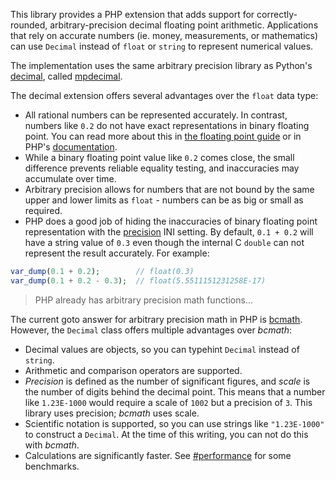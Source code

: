 This library provides a PHP extension that adds support for correctly-rounded, arbitrary-precision decimal floating point arithmetic. Applications that rely on accurate numbers (ie. money, measurements, or mathematics) can use `Decimal` instead of `float` or `string` to represent numerical values.

The implementation uses the same arbitrary precision library as Python's [decimal](https://docs.python.org/3/library/decimal.html), called [mpdecimal](http://www.bytereef.org/mpdecimal/).

The decimal extension offers several advantages over the `float` data type:
- All rational numbers can be represented accurately. In contrast, numbers like `0.2` do not have exact representations in binary floating point. You can read more about this in [the floating point guide](https://floating-point-gui.de/) or in PHP's [documentation](http://php.net/manual/en/language.types.float.php).
- While a binary floating point value like `0.2` comes close, the small difference prevents reliable equality testing, and inaccuracies may accumulate over time.
- Arbitrary precision allows for numbers that are not bound by the same upper and lower limits as `float` - numbers can be as big or small as required.
- PHP does a good job of hiding the inaccuracies of binary floating point representation with the [precision](http://php.net/manual/en/ini.core.php#ini.precision) INI setting. By default, `0.1 + 0.2` will have a string value of `0.3` even though the internal C `double` can not represent the result accurately. For example:

```php
var_dump(0.1 + 0.2);        // float(0.3)
var_dump(0.1 + 0.2 - 0.3);  // float(5.5511151231258E-17)
```

> PHP already has arbitrary precision math functions...

The current goto answer for arbitrary precision math in PHP is [bcmath](http://php.net/manual/en/book.bc.php). However, the `Decimal` class offers multiple advantages over *bcmath*:
- Decimal values are objects, so you can typehint `Decimal` instead of `string`.
- Arithmetic and comparison operators are supported.
- *Precision* is defined as the number of significant figures, and *scale* is the number of digits behind the decimal point. This means that a number like `1.23E-1000` would require a scale of `1002` but a precision of `3`. This library uses precision; *bcmath* uses scale.
- Scientific notation is supported, so you can use strings like `"1.23E-1000"` to construct a `Decimal`. At the time of this writing, you can not do this with *bcmath*.
- Calculations are significantly faster. See [#performance](#performance) for some benchmarks.

